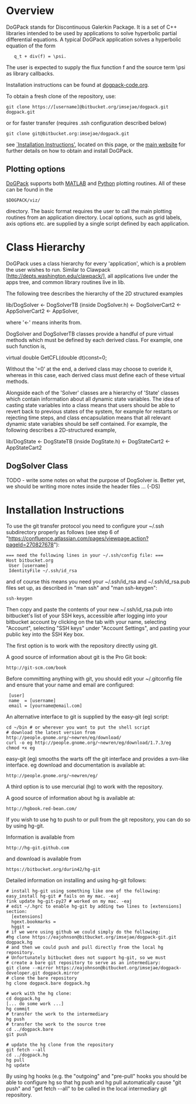 Overview
========

DoGPack stands for Discontinuous Galerkin Package.  It is a set of C++ libraries
intended to be used by applications to solve hyperbolic partial differential
equations.  A typical DoGPack application solves a hyperbolic equation of the
form 

       q_t + div(f) = \psi.

The user is expected to supply the flux function f and the source term \psi as
library callbacks.

Installation instructions can be found at 
[dogpack-code.org](http://www.dogpack-code.org/install.html).

To obtain a fresh clone of the repository, use:

    git clone https://[username]@bitbucket.org/imsejae/dogpack.git dogpack.git

or for faster transfer (requires .ssh configuration described below)

    git clone git@bitbucket.org:imsejae/dogpack.git

see [`Installation Instructions'](#Installation), located on  this page, or the
[main website](http://www.dogpack-code.org/install.html) for further details on
how to obtain and install DoGPack.

Plotting options
----------------

[DoGPack](README.md) supports both [MATLAB](viz/matlab/README.md) and
[Python](viz/matlab/README.md) plotting routines.  All of these can be found in
the

    $DOGPACK/viz/

directory.  The basic format requires the user to call the main plotting
routines from an application directory.  Local options, such as grid labels,
axis options etc. are supplied by a single script defined by each application.

Class Hierarchy
===============

DoGPack uses a class hierarchy for every 'application', which is a problem the
user wishes to run.  Similar to Clawpack [http://depts.washington.edu/clawpack/], 
all applications live under the apps tree, and common library routines live in lib.

The following tree describes the hierarchy of the 2D structured examples

  lib/DogSolver <- DogSolverTB (inside DogSolver.h) <- DogSolverCart2 <- AppSolverCart2 <- AppSolver,

where '<-' means inherits from.

DogSolver and DogSolverTB classes provide a handful of pure virtual methods which must be
defined by each derived class.  For example, one such function is,

  virtual double GetCFL(double dt)const=0;

Without the '=0' at the end, a derived class may choose to overide it, whereas
in this case, each derived class must define each of these virtual methods.

Alongside each of the 'Solver' classes are a hierarchy of 'State' classes which
contain information about all dynamic state variables.  The idea of casting
state variables into a class means that users should be able to revert back to
previous states of the system, for example for restarts or rejecting time
steps, and class encapsulation means that all relevant dynamic state variables
should be self contained.  For example, the following describes a 2D-structured
example,

lib/DogState <- DogStateTB (inside DogState.h) <- DogStateCart2 <- AppStateCart2

DogSolver Class
---------------

TODO - write some notes on what the purpose of DogSolver is.  Better yet, we
should be writing more notes inside the header files ... (-DS)

<a name="Installation"></a>
Installation Instructions
=========================

  To use the git transfer protocol you need to configure your ~/.ssh
  subdirectory properly as follows (see step 6 of
  "https://confluence.atlassian.com/pages/viewpage.action?pageId=270827678"):

    === need the following lines in your ~/.ssh/config file: ===
    Host bitbucket.org
     User [username]
     IdentityFile ~/.ssh/id_rsa

  and of course this means you need your
  ~/.ssh/id_rsa and ~/.ssh/id_rsa.pub files set up,
  as described in "man ssh" and "man ssh-keygen":

    ssh-keygen

  Then copy and paste the contents of your new
  ~/.ssh/id_rsa.pub into bitbucket's list of your SSH keys,
  accessible after logging into your bitbucket account
  by clicking on the tab with your name, selecting "Account",
  selecting "SSH keys" under "Account Settings", and pasting
  your public key into the SSH Key box.

The first option is to work with the repository directly using git.

  A good source of information about git is the Pro Git book:

    http://git-scm.com/book

  Before committing anything with git, you should edit your ~/.gitconfig file
  and ensure that your name and email are configured:

     [user]
     name  = [username]
     email = [yourname@email.com]

An alternative interface to git is supplied by the easy-git (eg) script:

    cd ~/bin # or wherever you want to put the shell script
    # download the latest version from http://people.gnome.org/~newren/eg/download/
    curl -o eg http://people.gnome.org/~newren/eg/download/1.7.3/eg
    chmod +x eg

  easy-git (eg) smooths the warts off the git interface and provides
  a svn-like interface.  eg download and documentation is available at:

    http://people.gnome.org/~newren/eg/

A third option is to use mercurial (hg) to work with the repository.

  A good source of information about hg is available at:

    http://hgbook.red-bean.com/

  If you wish to use hg to push to or pull from the git repository,
  you can do so by using hg-git.

  Information is available from

    http://hg-git.github.com

  and download is available from

    https://bitbucket.org/durin42/hg-git

  Detailed information on installing and using hg-git follows:

    # install hg-git using something like one of the following:
    easy_install hg-git # fails on my mac. -eaj
    fink update hg-git-py27 # worked on my mac. -eaj
    # edit ~/.hgrc to enable hg-git by adding two lines to [extensions] section:
      [extensions]
      hgext.bookmarks =
      hggit =
    # if we were using github we could simply do the following:
    #hg clone https://eajohnson@bitbucket.org/imsejae/dogpack-git.git dogpack.hg
    # and then we could push and pull directly from the local hg repository.
    # Unfortunately bitbucket does not support hg-git, so we must
    # create a bare git repository to serve as an intermediary:
    git clone --mirror https://eajohnson@bitbucket.org/imsejae/dogpack-developer.git dogpack.mirror
    # clone the bare repository
    hg clone dogpack.bare dogpack.hg

    # work with the hg clone:
    cd dogpack.hg
    [... do some work ...]
    hg commit
    # transfer the work to the intermediary
    hg push
    # transfer the work to the source tree
    cd ../dogpack.bare
    git push

    # update the hg clone from the repository
    git fetch --all
    cd ../dogpack.hg
    hg pull
    hg update

  By using hg hooks (e.g. the "outgoing" and "pre-pull"
  hooks you should be able to configure hg so that
  hg push and hg pull automatically cause "git push"
  and "get fetch --all" to be called in the local
  intermediary git repository.